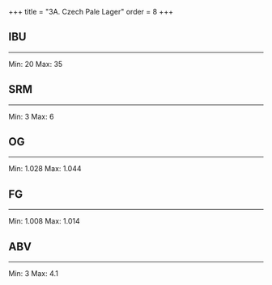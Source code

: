 +++
title = "3A. Czech Pale Lager"
order = 8
+++
## IBU
******
Min: 20
Max: 35
## SRM
******
Min: 3
Max: 6
## OG
******
Min: 1.028
Max: 1.044
## FG
******
Min: 1.008
Max: 1.014
## ABV
******
Min: 3
Max: 4.1
